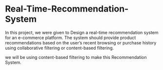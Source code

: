 # Real-Time-Recommendation-System
In this project, we were given to Design a real-time recommendation system for an e-commerce platform. The system should provide product recommendations based on the user’s recent browsing or purchase history using collaborative filtering or content-based filtering.

we will be using content-based filtering to make this Recommendation System.
